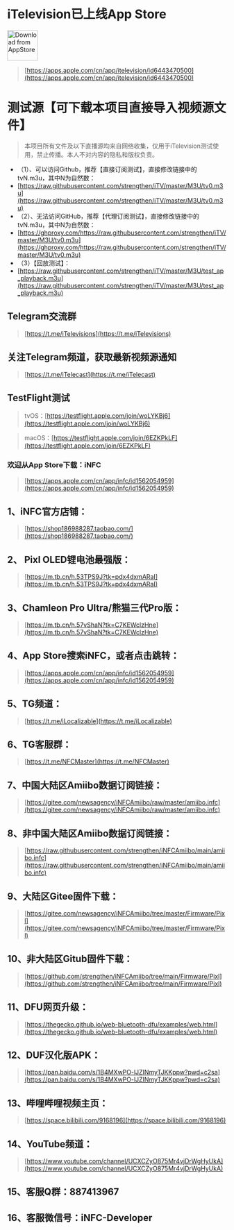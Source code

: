 # iTelevision已上线App Store
<a href='https://apps.apple.com/cn/app/itelevision/id6443470500'><img height='70' alt='Download from AppStore' src='https://img.whalenas.com:283/image/202207141215375.png' /></a>
> [https://apps.apple.com/cn/app/itelevision/id6443470500](https://apps.apple.com/cn/app/itelevision/id6443470500)
# 测试源【可下载本项目直接导入视频源文件】
> 本项目所有文件及以下直播源均来自网络收集，仅用于iTelevision测试使用，禁止传播。本人不对内容的隐私和版权负责。
- （1）、可以访问Github，推荐【直接订阅测试】，直接修改链接中的tvN.m3u，其中N为自然数：
- [https://raw.githubusercontent.com/strengthen/iTV/master/M3U/tv0.m3u](https://raw.githubusercontent.com/strengthen/iTV/master/M3U/tv0.m3u)
- （2）、无法访问GitHub，推荐【代理订阅测试】，直接修改链接中的tvN.m3u，其中N为自然数：
- [https://ghproxy.com/https://raw.githubusercontent.com/strengthen/iTV/master/M3U/tv0.m3u](https://ghproxy.com/https://raw.githubusercontent.com/strengthen/iTV/master/M3U/tv0.m3u)
- （3）【回放测试】：
- [https://raw.githubusercontent.com/strengthen/iTV/master/M3U/test_ap_playback.m3u](https://raw.githubusercontent.com/strengthen/iTV/master/M3U/test_ap_playback.m3u)

## Telegram交流群
> [https://t.me/iTelevisions](https://t.me/iTelevisions)
## 关注Telegram频道，获取最新视频源通知
> [https://t.me/iTelecast](https://t.me/iTelecast)
## TestFlight测试
> tvOS：[https://testflight.apple.com/join/woLYKBj6](https://testflight.apple.com/join/woLYKBj6)

> macOS：[https://testflight.apple.com/join/6EZKPkLF](https://testflight.apple.com/join/6EZKPkLF)

### 欢迎从App Store下载：iNFC
> [https://apps.apple.com/cn/app/infc/id1562054959](https://apps.apple.com/cn/app/infc/id1562054959)
## 1、iNFC官方店铺：
> [https://shop186988287.taobao.com/](https://shop186988287.taobao.com/)
## 2、 Pixl OLED锂电池最强版：
> [https://m.tb.cn/h.53TPS9J?tk=pdx4dxmARaI](https://m.tb.cn/h.53TPS9J?tk=pdx4dxmARaI)
## 3、Chamleon Pro Ultra/熊猫三代Pro版：
> [https://m.tb.cn/h.57vShaN?tk=C7KEWclzHne](https://m.tb.cn/h.57vShaN?tk=C7KEWclzHne)
## 4、App Store搜索iNFC，或者点击跳转：
> [https://apps.apple.com/cn/app/infc/id1562054959](https://apps.apple.com/cn/app/infc/id1562054959)
## 5、TG频道：
> [https://t.me/iLocalizable](https://t.me/iLocalizable)
## 6、TG客服群：
> [https://t.me/NFCMaster](https://t.me/NFCMaster)
## 7、中国大陆区Amiibo数据订阅链接：
> [https://gitee.com/newsagency/iNFCAmiibo/raw/master/amiibo.infc](https://gitee.com/newsagency/iNFCAmiibo/raw/master/amiibo.infc)
## 8、非中国大陆区Amiibo数据订阅链接：
> [https://raw.githubusercontent.com/strengthen/iNFCAmiibo/main/amiibo.infc](https://raw.githubusercontent.com/strengthen/iNFCAmiibo/main/amiibo.infc)
## 9、大陆区Gitee固件下载：
> [https://gitee.com/newsagency/iNFCAmiibo/tree/master/Firmware/Pixl](https://gitee.com/newsagency/iNFCAmiibo/tree/master/Firmware/Pixl)
## 10、非大陆区Gitub固件下载： 
> [https://github.com/strengthen/iNFCAmiibo/tree/main/Firmware/Pixl](https://github.com/strengthen/iNFCAmiibo/tree/main/Firmware/Pixl)
## 11、DFU网页升级： 
> [https://thegecko.github.io/web-bluetooth-dfu/examples/web.html](https://thegecko.github.io/web-bluetooth-dfu/examples/web.html)
## 12、DUF汉化版APK： 
> [https://pan.baidu.com/s/1B4MXwPO-lJZINmyTJKKppw?pwd=c2sa](https://pan.baidu.com/s/1B4MXwPO-lJZINmyTJKKppw?pwd=c2sa)
## 13、哔哩哔哩视频主页：
> [https://space.bilibili.com/9168196](https://space.bilibili.com/9168196)
## 14、YouTube频道：
> [https://www.youtube.com/channel/UCXCZyO875Mr4vjDrWgHyUkA](https://www.youtube.com/channel/UCXCZyO875Mr4vjDrWgHyUkA)
## 15、客服Q群：887413967
## 16、客服微信号：iNFC-Developer
